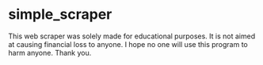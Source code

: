 # simple_scraper

This web scraper was solely made for educational purposes. It is not aimed at causing financial loss to anyone. I hope no one will use this program to harm anyone.
Thank you.

